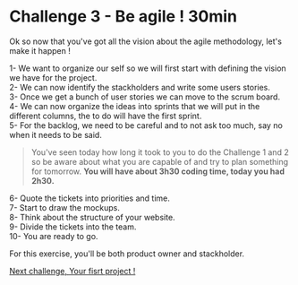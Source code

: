 Challenge 3 - Be agile ! 30min
================

Ok so now that you've got all the vision about the agile methodology, let's make it happen !

1- We want to organize our self so we will first start with defining the vision we have for the project.                  
2- We can now identify the stackholders and write some users stories.                             
3- Once we get a bunch of user stories we can move to the scrum board.                             
4- We can now organize the ideas into sprints that we will put in the different columns, the to do will have the first                              sprint.                             
5- For the backlog, we need to be careful and to not ask too much, say no when it needs to be said.

>You've seen today how long it took to you to do the Challenge 1 and 2 so be aware about what you are capable of and try to plan something for tomorrow.                                                                                       **You will have about 3h30 coding time, today you had 2h30.**

6- Quote the tickets into priorities and time.                                                          
7- Start to draw the mockups.                                                          
8- Think about the structure of your website.                                                          
9- Divide the tickets into the team.                                                          
10- You are ready to go.                                                          

For this exercise, you'll be both product owner and stackholder.

[Next challenge, Your fisrt project !](https://github.com/makersacademy/taster2.0/blob/master/challenge_4.md "Challenge 4")
